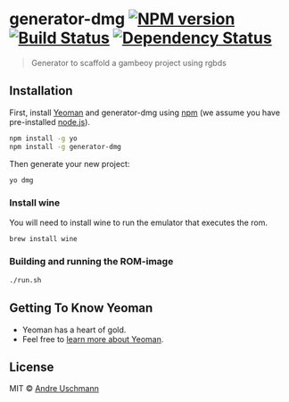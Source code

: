 # generator-dmg [![NPM version][npm-image]][npm-url] [![Build Status][travis-image]][travis-url] [![Dependency Status][daviddm-image]][daviddm-url]
> Generator to scaffold a gambeoy project using rgbds

## Installation

First, install [Yeoman](http://yeoman.io) and generator-dmg using [npm](https://www.npmjs.com/) (we assume you have pre-installed [node.js](https://nodejs.org/)).

```bash
npm install -g yo
npm install -g generator-dmg
```

Then generate your new project:

```bash
yo dmg
```

### Install wine
You will need to install wine to run the emulator that executes the rom.
```bash
brew install wine
```

### Building and running the ROM-image
```bash
./run.sh
```


## Getting To Know Yeoman

 * Yeoman has a heart of gold.
 * Feel free to [learn more about Yeoman](http://yeoman.io/).

## License

MIT © [Andre Uschmann](andre-uschmann.de)


[npm-image]: https://badge.fury.io/js/generator-dmg.svg
[npm-url]: https://npmjs.org/package/generator-dmg
[travis-image]: https://travis-ci.org/uschmann/generator-dmg.svg?branch=master
[travis-url]: https://travis-ci.org/uschmann/generator-dmg
[daviddm-image]: https://david-dm.org/uschmann/generator-dmg.svg?theme=shields.io
[daviddm-url]: https://david-dm.org/uschmann/generator-dmg
